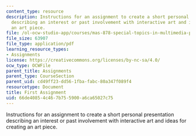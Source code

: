```yaml
---
content_type: resource
description: Instructions for an assignment to create a short personal presentation
  describing an interest or past involvement with interactive art and ideas for creating
  an art piece.
file: /ol-ocw-studio-app/courses/mas-878-special-topics-in-multimedia-production-experiences-in-interactive-art-fall-2003/66de40854c467b755900a6ca65027c75_first_assign.pdf
file_size: 63907
file_type: application/pdf
learning_resource_types:
- Assignments
license: https://creativecommons.org/licenses/by-nc-sa/4.0/
ocw_type: OCWFile
parent_title: Assignments
parent_type: CourseSection
parent_uid: cd49ff23-dd56-1fba-fabc-80a347f089f4
resourcetype: Document
title: First Assignment
uid: 66de4085-4c46-7b75-5900-a6ca65027c75
---
```

Instructions for an assignment to create a short personal presentation describing an interest or past involvement with interactive art and ideas for creating an art piece.